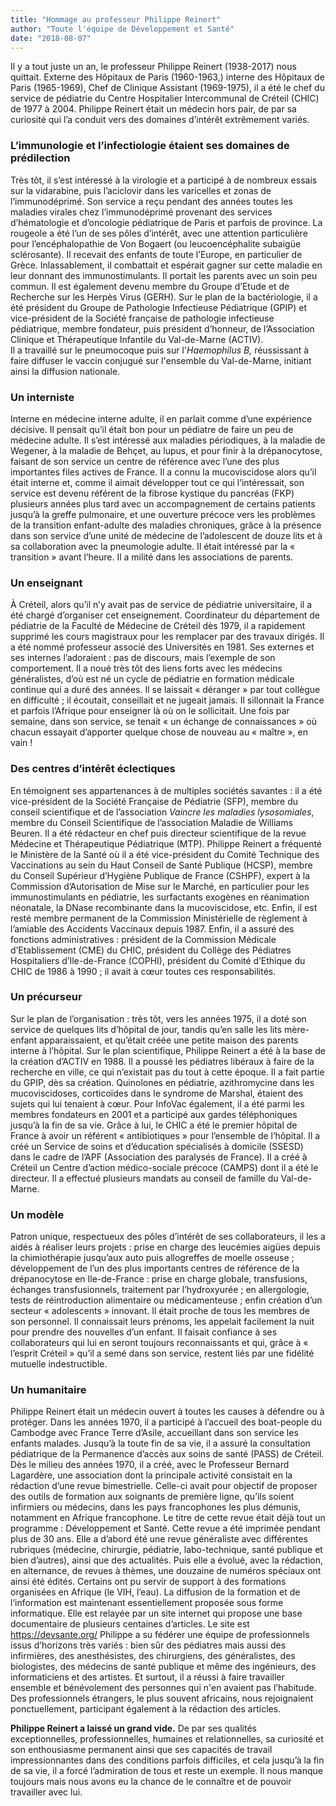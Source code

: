 ```yaml
---
title: "Hommage au professeur Philippe Reinert"
author: "Toute l'équipe de Développement et Santé"
date: "2018-08-07"
---
```


Il y a tout juste un an, le professeur Philippe Reinert  (1938-2017) nous quittait.
Externe des Hôpitaux de Paris (1960-1963,) interne des Hôpitaux de Paris (1965-1969), Chef de Clinique Assistant (1969-1975), il a été le chef du service de pédiatrie du Centre Hospitalier Intercommunal de Créteil (CHIC) de 1977 à 2004. 
Philippe Reinert était un médecin hors pair, de par sa curiosité  qui l’a conduit vers des domaines d’intérêt extrêmement variés.
### L’immunologie et l’infectiologie étaient ses domaines de prédilection
Très tôt, il s’est intéressé à la virologie et a participé à de nombreux essais sur la vidarabine, puis l’aciclovir dans les varicelles et zonas de l’immunodéprimé. Son service a reçu pendant des années toutes les maladies virales chez l’immunodéprimé provenant des services d’hématologie et d’oncologie pédiatrique de Paris et parfois de province.
La rougeole a été l’un de ses pôles d’intérêt, avec une attention particulière pour l’encéphalopathie de Von Bogaert (ou leucoencéphalite subaigüe sclérosante). Il recevait des enfants de toute l’Europe, en particulier de Grèce. Inlassablement, il combattait et espérait gagner sur cette maladie en leur donnant des immunostimulants. Il portait les parents avec un soin peu commun.
Il est également devenu membre du Groupe d’Etude et de Recherche sur les Herpès Virus (GERH).
Sur le plan de la bactériologie, il a été président du Groupe de Pathologie Infectieuse Pédiatrique (GPIP) et vice-président de la Société française de pathologie infectieuse pédiatrique, membre fondateur, puis président d’honneur, de l’Association Clinique et Thérapeutique Infantile du Val-de-Marne (ACTIV).  
Il a travaillé sur le pneumocoque puis sur l'*Haemophilus B,* réussissant à faire diffuser le vaccin conjugué sur l'ensemble du Val-de-Marne, initiant ainsi la diffusion nationale.

### Un interniste 
Interne en médecine interne adulte, il en parlait comme d’une expérience décisive. Il pensait qu’il était bon pour un pédiatre de faire un peu de médecine adulte.
Il s’est intéressé aux maladies périodiques, à la maladie de Wegener, à la maladie de Behçet,  au lupus, et pour finir à la drépanocytose, faisant de son service un centre de référence  avec l’une des plus importantes files actives de France.
Il a connu la mucoviscidose alors qu’il était interne et, comme il aimait développer tout ce qui l’intéressait, son service est devenu référent de la fibrose kystique du pancréas (FKP) plusieurs années plus tard avec un accompagnement de certains patients jusqu’à la greffe pulmonaire, et une ouverture précoce vers les problèmes de la transition enfant-adulte des maladies chroniques, grâce à la présence dans son service d’une unité de médecine de l’adolescent de douze lits et à sa collaboration avec la pneumologie adulte. Il était intéressé par la « transition » avant l’heure. 
Il a milité dans les associations de parents.

### Un enseignant  
À Créteil, alors qu’il n’y avait pas de service de pédiatrie universitaire, il a été chargé d’organiser cet enseignement. Coordinateur du département de pédiatrie de la Faculté de Médecine de Créteil dès 1979, il a rapidement supprimé les cours magistraux pour les remplacer par des travaux dirigés. Il a été nommé professeur associé des Universités en 1981. 
Ses externes et ses internes l’adoraient : pas de discours, mais l’exemple de son comportement.
Il a noué très tôt des liens forts avec les médecins généralistes, d’où est né un cycle de pédiatrie en formation médicale continue qui a duré des années. Il se laissait « déranger » par tout collègue en difficulté ; il écoutait, conseillait et ne jugeait jamais. Il sillonnait la France et parfois l’Afrique pour enseigner là où on le sollicitait.
Une fois par semaine, dans son service, se tenait « un échange de connaissances » où chacun essayait d’apporter quelque chose de nouveau au « maître », en vain !

### Des centres d’intérêt éclectiques
En témoignent ses appartenances à de multiples sociétés savantes :  il a été  vice-président de la Société Française de Pédiatrie (SFP), membre du conseil scientifique et de l’association *Vaincre les maladies lysosomiales*, membre du Conseil Scientifique de l’association Maladie de Williams Beuren. 
Il a été rédacteur en chef puis directeur scientifique de la revue Médecine et Thérapeutique Pédiatrique (MTP).
Philippe Reinert a fréquenté le Ministère de la Santé où il a été vice-président du Comité Technique des Vaccinations au sein du Haut Conseil de Santé Publique (HCSP), membre du Conseil Supérieur d’Hygiène Publique de France (CSHPF), expert à la Commission d’Autorisation de Mise sur le Marché, en particulier pour les immunostimulants en pédiatrie, les surfactants exogènes en réanimation néonatale, la DNase recombinante dans la mucoviscidose, etc. Enfin, il est resté membre permanent de la Commission Ministérielle de règlement à l’amiable des Accidents Vaccinaux depuis 1987.
Enfin, il a assuré des fonctions administratives : président de la Commission Médicale d’Etablissement (CME) du CHIC, président du Collège des Pédiatres Hospitaliers d’Ile-de-France (COPHI), président du Comité d’Ethique du CHIC de 1986 à 1990 ; il avait à cœur toutes ces responsabilités.

### Un précurseur
Sur le plan de l’organisation : très tôt, vers les années 1975, il a doté son service de quelques lits d’hôpital de jour, tandis qu’en salle les lits mère-enfant apparaissaient, et qu’était créée une petite maison des parents interne à l’hôpital.
Sur le plan scientifique, Philippe Reinert a été à la base de la création  d’ACTIV en 1988. Il a poussé les pédiatres libéraux à faire de la recherche en ville, ce qui n’existait pas du tout à cette époque. 
Il a fait partie du GPIP, dès sa création. Quinolones en pédiatrie, azithromycine dans les mucoviscidoses, corticoïdes dans le syndrome de Marshal, étaient des sujets qui lui tenaient à cœur.
Pour InfoVac également, il a été parmi les membres fondateurs en 2001 et a participé aux gardes téléphoniques jusqu’à la fin de sa vie. 
Grâce à lui, le CHIC a été  le premier hôpital de France à avoir un référent « antibiotiques » pour l’ensemble de l’hôpital.
Il a créé un Service de soins et d’éducation spécialisés à domicile (SSESD) dans le cadre de l’APF (Association des paralysés de France). Il a créé à Créteil un Centre d’action médico-sociale précoce (CAMPS) dont il a été le directeur.
Il a effectué plusieurs mandats au conseil de famille du Val-de-Marne.

### Un modèle
Patron unique, respectueux des pôles d’intérêt de ses collaborateurs, il les a aidés à réaliser leurs projets : prise en charge des leucémies aigües depuis la chimiothérapie jusqu’aux auto puis allogreffes de moelle osseuse ; développement de l’un des plus importants centres de référence de la drépanocytose en Ile-de-France : prise en charge globale, transfusions, échanges transfusionnels, traitement par l’hydroxyurée ; en allergologie, tests de réintroduction alimentaire ou médicamenteuse ; enfin création d’un secteur « adolescents » innovant.
Il était proche de tous les membres de son personnel. Il connaissait leurs prénoms, les appelait facilement la nuit pour prendre des nouvelles d’un enfant. Il faisait confiance à ses collaborateurs qui lui en seront toujours reconnaissants et qui, grâce à « l’esprit Créteil » qu’il a semé dans son service, restent liés par une fidélité mutuelle indestructible.

### Un humanitaire
Philippe Reinert était un médecin ouvert à toutes les causes à défendre ou à protéger.
Dans les années 1970, il a participé à l’accueil des boat-people du Cambodge avec France Terre d’Asile, accueillant dans son service les enfants malades. 
Jusqu’à la toute fin de sa vie, il a assuré la consultation pédiatrique de la Permanence d’accès aux soins de santé (PASS) de Créteil.
Dès le milieu des années 1970, il a créé, avec le Professeur Bernard Lagardère, une association dont la principale activité consistait en la rédaction d’une revue bimestrielle.
Celle-ci avait pour objectif de proposer des outils de formation aux soignants de première ligne, qu’ils soient infirmiers ou médecins, dans les pays francophones les plus démunis, notamment en Afrique francophone. Le titre de cette revue était déjà tout un programme : Développement et Santé.
Cette revue a été imprimée pendant plus de 30 ans. Elle a d’abord été une revue généraliste avec différentes rubriques (médecine, chirurgie, pédiatrie, labo-technique, santé publique et bien d’autres), ainsi que des actualités. Puis elle a évolué, avec la rédaction, en alternance, de revues à thèmes, une douzaine de numéros spéciaux ont ainsi été édités. Certains ont pu servir de support à des formations organisées en Afrique (le VIH, l’eau).
La diffusion de la formation et de l’information est maintenant essentiellement proposée sous forme informatique. Elle est relayée par un site internet qui propose une base documentaire de plusieurs centaines d’articles. Le site est https://devsante.org/
Philippe a su fédérer une équipe de professionnels issus d’horizons très variés : bien sûr des pédiatres mais aussi des infirmières, des anesthésistes, des chirurgiens, des généralistes, des biologistes, des médecins de santé publique et même des ingénieurs, des informaticiens et des artistes. Et surtout, il a réussi à faire travailler ensemble et bénévolement des personnes qui n'en avaient pas l’habitude. Des professionnels étrangers, le plus souvent africains, nous rejoignaient ponctuellement, participant également à la rédaction des articles.

**Philippe Reinert a laissé un grand vide.**
De par ses qualités exceptionnelles, professionnelles, humaines et relationnelles, sa curiosité et son enthousiasme permanent ainsi que ses capacités de travail impressionnantes dans des conditions parfois difficiles, et cela jusqu’à la fin de sa vie,  il a forcé l’admiration de tous et reste un exemple.
Il nous manque toujours mais nous avons eu la chance de le connaître et de pouvoir travailler avec lui.